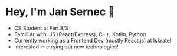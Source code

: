# Hey, I'm Jan Sernec 👋
<ul>
  <li>CS Student at Feri 3/3</li> 
    <li> Familliar with: JS (React/Express), C++, Kotlin, Python</li>
    <li>Currently working as a Frontend Dev (mostly React.js)  at Iskratel </li>
    <li> Interested in etrying out new technologies! </li>
    </ul>


<!--
**JanHuntersi/JanHuntersi** is a ✨ _special_ ✨ repository because its `README.md` (this file) appears on your GitHub profile.

Here are some ideas to get you started:

- 🔭 I’m currently working on ...
- 🌱 I’m currently learning ...
- 👯 I’m looking to collaborate on ...
- 🤔 I’m looking for help with ...
- 💬 Ask me about ...
- 📫 How to reach me: ...
- 😄 Pronouns: ...
- ⚡ Fun fact: ...
-->
